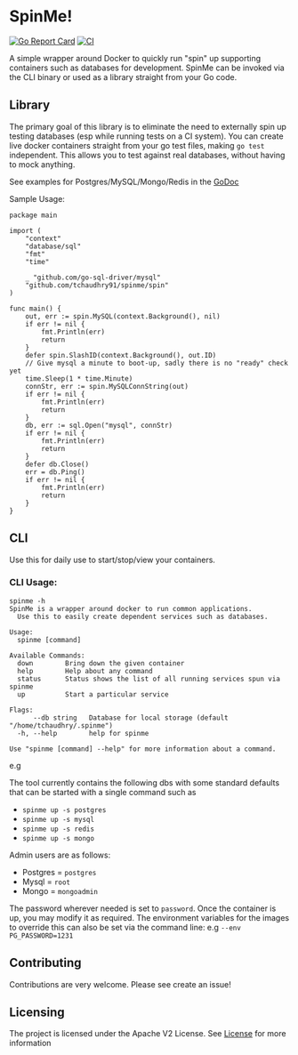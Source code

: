 # SpinMe!
[![Go Report Card](https://goreportcard.com/badge/github.com/tchaudhry91/spinme)](https://goreportcard.com/report/github.com/tchaudhry91/spinme)
[![CI](https://github.com/tchaudhry91/spinme/workflows/Continuous%20Integration%20Workflow/badge.svg)](https://github.com/tchaudhry91/spinme)

A simple wrapper around Docker to quickly run "spin" up supporting containers such as databases for development.
SpinMe can be invoked via the CLI binary or used as a library straight from your Go code.

## Library

The primary goal of this library is to eliminate the need to externally spin up testing databases (esp while running tests on a CI system). 
You can create live docker containers straight from your go test files, making `go test` independent. This allows you to test against real databases, without having to mock anything.

See examples for Postgres/MySQL/Mongo/Redis in the [GoDoc](https://godoc.org/github.com/tchaudhry91/spinme/spin)

Sample Usage:
```
package main

import (
	"context"
	"database/sql"
	"fmt"
	"time"

	_ "github.com/go-sql-driver/mysql"
	"github.com/tchaudhry91/spinme/spin"
)

func main() {
	out, err := spin.MySQL(context.Background(), nil)
	if err != nil {
		fmt.Println(err)
		return
	}
	defer spin.SlashID(context.Background(), out.ID)
	// Give mysql a minute to boot-up, sadly there is no "ready" check yet
	time.Sleep(1 * time.Minute)
	connStr, err := spin.MySQLConnString(out)
	if err != nil {
		fmt.Println(err)
		return
	}
	db, err := sql.Open("mysql", connStr)
	if err != nil {
		fmt.Println(err)
		return
	}
	defer db.Close()
	err = db.Ping()
	if err != nil {
		fmt.Println(err)
		return
	}
}
```

## CLI

Use this for daily use to start/stop/view your containers.

### CLI Usage: 
```
spinme -h
SpinMe is a wrapper around docker to run common applications.
  Use this to easily create dependent services such as databases.

Usage:
  spinme [command]

Available Commands:
  down        Bring down the given container
  help        Help about any command
  status      Status shows the list of all running services spun via spinme
  up          Start a particular service

Flags:
      --db string   Database for local storage (default "/home/tchaudhry/.spinme")
  -h, --help        help for spinme

Use "spinme [command] --help" for more information about a command.
```

e.g

The tool currently contains the following dbs with some standard defaults that can be started with a single command such as
- `spinme up -s postgres`
- `spinme up -s mysql`
- `spinme up -s redis`
- `spinme up -s mongo`

Admin users are as follows:
- Postgres = `postgres`
- Mysql = `root`
- Mongo = `mongoadmin`

The password wherever needed is set to `password`. Once the container is up, you may modify it as required. The environment variables for the images to override this can also be set via the command line:
e.g `--env PG_PASSWORD=1231`


## Contributing

Contributions are very welcome. Please see create an issue!

## Licensing

The project is licensed under the Apache V2 License. See [License](LICENSE) for more information